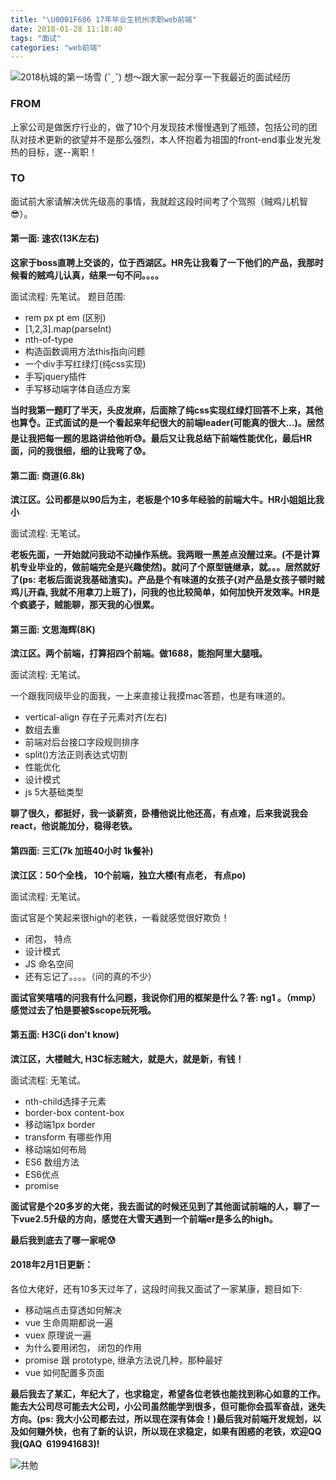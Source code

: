```yaml
---
title: "\U0001F606 17年毕业生杭州求职web前端"
date: 2018-01-28 11:18:40
tags: "面试"
categories: "web前端"
---
```

  ![2018杭城的第一场雪](snow.jpg)
  (ˇˍˇ) 想～跟大家一起分享一下我最近的面试经历

### FROM

上家公司是做医疗行业的，做了10个月发现技术慢慢遇到了瓶颈，包括公司的团队对技术更新的欲望并不是那么强烈，本人怀抱着为祖国的front-end事业发光发热的目标，遂--离职！

### TO

面试前大家请解决优先级高的事情，我就趁这段时间考了个驾照（贼鸡儿机智😎）。

#### 第一面: 速农(13K左右)

**这家于boss直聘上交谈的，位于西湖区。HR先让我看了一下他们的产品，我那时候看的贼鸡儿认真，结果一句不问。。。。**

面试流程: 先笔试。
题目范围:

* rem px pt em (区别)
* [1,2,3].map(parseInt)
* nth-of-type
* 构造函数调用方法this指向问题
* 一个div手写红绿灯(纯css实现)
* 手写jquery插件
* 手写移动端字体自适应方案

**当时我第一题盯了半天，头皮发麻，后面除了纯css实现红绿灯回答不上来，其他也算👌。正式面试的是一个看起来年纪很大的前端leader(可能真的很大...)。居然是让我把每一题的思路讲给他听😓。最后又让我总结下前端性能优化，最后HR面，问的我很细，细的让我弯了😰。**

#### 第二面: 商道(6.8k)

**滨江区。公司都是以90后为主，老板是个10多年经验的前端大牛。HR小姐姐比我小**

面试流程: 无笔试。

**老板先面，一开始就问我动不动操作系统。我两眼一黑差点没醒过来。(不是计算机专业毕业的，做前端完全是兴趣使然)。就问了个原型链继承，就。。。居然就好了(ps: 老板后面说我基础渣实)。产品是个有味道的女孩子(对产品是女孩子顿时贼鸡儿开森, 我就不用拿刀上班了)，问我的也比较简单，如何加快开发效率。HR是个疯婆子，贼能聊，那天我的心很累。**

#### 第三面: 文思海辉(8K)

**滨江区。两个前端，打算招四个前端。做1688，能抱阿里大腿哦。**

面试流程: 无笔试。

一个跟我同级毕业的面我，一上来直接让我摸mac答题，也是有味道的。

* vertical-align 存在子元素对齐(左右)
* 数组去重
* 前端对后台接口字段规则排序
* split()方法正则表达式切割
* 性能优化
* 设计模式
* js 5大基础类型

**聊了很久，都挺好，我一谈薪资，卧槽他说比他还高，有点难，后来我说我会react，他说能加分，稳得老铁。**

#### 第四面: 三汇(7k 加班40小时 1k餐补)

**滨江区：50个全栈， 10个前端，独立大楼(有点老， 有点po)**

面试流程: 无笔试。

面试官是个笑起来很high的老铁，一看就感觉很好欺负！
* 闭包， 特点
* 设计模式
* JS 命名空间
* 还有忘记了。。。。（问的真的不少）

**面试官笑嘻嘻的问我有什么问题，我说你们用的框架是什么？答: ng1 。（mmp）感觉过去了怕是要被$scope玩死哦。**

#### 第五面: H3C(i don't know)

**滨江区，大楼贼大, H3C标志贼大，就是大，就是新，有钱！**

面试流程: 无笔试。

* nth-child选择子元素
* border-box content-box
* 移动端1px border
* transform 有哪些作用
* 移动端如何布局
* ES6 数组方法
* ES6优点
* promise

**面试官是个20多岁的大佬，我去面试的时候还见到了其他面试前端的人，聊了一下vue2.5升级的方向，感觉在大雪天遇到一个前端er是多么的high。**

**最后我到底去了哪一家呢😰**

#### 2018年2月1日更新：

各位大佬好，还有10多天过年了，这段时间我又面试了一家某康，题目如下:

* 移动端点击穿透如何解决
* vue 生命周期都说一遍
* vuex 原理说一遍
* 为什么要用闭包， 闭包的作用
* promise 跟 prototype, 继承方法说几种，那种最好
* vue 如何配置多页面

**最后我去了某汇，年纪大了，也求稳定，希望各位老铁也能找到称心如意的工作。能去大公司尽可能去大公司，小公司虽然能学到很多，但可能你会孤军奋战，迷失方向。(ps: 我大小公司都去过，所以现在深有体会！)最后我对前端开发规划，以及如何赚外快，也有了新的认识，所以现在求稳定，如果有困惑的老铁，欢迎QQ我(QAQ  619941683)!**

![共勉](salute.jpg)